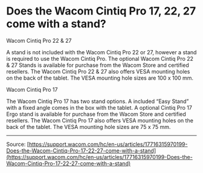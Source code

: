 # Does the Wacom Cintiq Pro 17, 22, 27 come with a stand?

Wacom Cintiq Pro 22 & 27


A stand is not included with the Wacom Cintiq Pro 22 or 27, however a stand is required to use the Wacom Cintiq Pro. The optional Wacom Cintiq Pro 22 & 27 Stands is available for purchase from the Wacom Store and certified resellers. The Wacom Cintiq Pro 22 & 27 also offers VESA mounting holes on the back of the tablet. The VESA mounting hole sizes are 100 x 100 mm. 


Wacom Cintiq Pro 17


The Wacom Cintiq Pro 17 has two stand options. A included “Easy Stand” with a fixed angle comes in the box with the tablet. A optional Cintiq Pro 17 Ergo stand is available for purchase from the Wacom Store and certified resellers. The Wacom Cintiq Pro 17 also offers VESA mounting holes on the back of the tablet. The VESA mounting hole sizes are 75 x 75 mm.

---
Source: [https://support.wacom.com/hc/en-us/articles/17716315970199-Does-the-Wacom-Cintiq-Pro-17-22-27-come-with-a-stand](https://support.wacom.com/hc/en-us/articles/17716315970199-Does-the-Wacom-Cintiq-Pro-17-22-27-come-with-a-stand)
